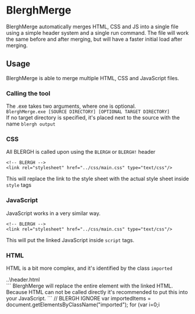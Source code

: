 # BlerghMerge
BlerghMerge automatically merges HTML, CSS and JS into a single file using a simple header system and a single run command.
The file will work the same before and after merging, but will have a faster initial load after merging.

## Usage
BlerghMerge is able to merge multiple HTML, CSS and JavaScript files.

### Calling the tool
The .exe takes two arguments, where one is optional.  
```BlerghMerge.exe [SOURCE DIRECTORY] [OPTIONAL TARGET DIRECTORY]```  
If no target directory is specified, it's placed next to the source with the name ```blergh output```


### CSS
All BLERGH is called upon using the `BLERGH` or `BLERGH!` header  
```
<!-- BLERGH -->
<link rel="stylesheet" href="../css/main.css" type="text/css"/>
```
This will replace the link to the style sheet with the actual style sheet inside ```style``` tags

### JavaScript
JavaScript works in a very similar way.
```
<!-- BLERGH -->
<link rel="stylesheet" href="../css/main.css" type="text/css"/>
```
This will put the linked JavaScript inside ```script``` tags.


### HTML
HTML is a bit more complex, and it's identified by the class ```imported```
<!-- BLERGH -->
<div class="imported">..\header.html</div>
```
BlerghMerge will replace the entire element with the linked HTML. Because HTML can not be called directly it's recommended to put this into your JavaScript.
```
// BLERGH IGNORE
var importedItems = document.getElementsByClassName("imported");
for (var i=0;i<importedItems.length;i++) {
    var item = importedItems[i];
    var ajax = new XMLHttpRequest();
    ajax.open("GET", item.innerHTML, false);
    ajax.send();
    item.outerHTML = ajax.responseText;
}
// BLERGH IGNORE END
```
This will load your HTML into the un-merged document when working on it.
